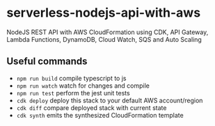 # serverless-nodejs-api-with-aws

NodeJS REST API with AWS CloudFormation using CDK, API Gateway, Lambda Functions, DynamoDB, Cloud Watch, SQS and Auto Scaling

## Useful commands

* `npm run build`   compile typescript to js
* `npm run watch`   watch for changes and compile
* `npm run test`    perform the jest unit tests
* `cdk deploy`      deploy this stack to your default AWS account/region
* `cdk diff`        compare deployed stack with current state
* `cdk synth`       emits the synthesized CloudFormation template
